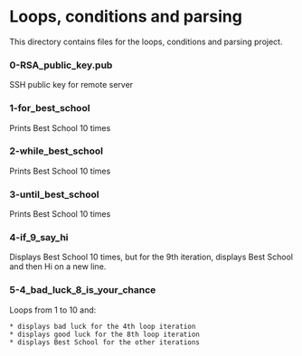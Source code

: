 # Loops, conditions and parsing

This directory contains files for the loops, conditions and parsing project.

### 0-RSA_public_key.pub

SSH public key for remote server

### 1-for_best_school

Prints Best School 10 times

### 2-while_best_school

Prints Best School 10 times

### 3-until_best_school

Prints Best School 10 times

### 4-if_9_say_hi

Displays Best School 10 times, but for the 9th iteration, displays Best School and then Hi on a new line.

### 5-4_bad_luck_8_is_your_chance

Loops from 1 to 10 and:

	* displays bad luck for the 4th loop iteration
	* displays good luck for the 8th loop iteration
	* displays Best School for the other iterations
